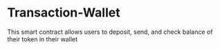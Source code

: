 # Transaction-Wallet
This smart contract allows users to deposit, send, and check balance of their token in their wallet
